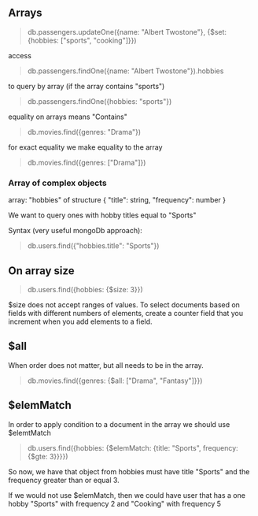 ﻿## Arrays

> db.passengers.updateOne({name: "Albert Twostone"}, {$set: {hobbies: ["sports", "cooking"]}})

access
> db.passengers.findOne({name: "Albert Twostone"}).hobbies

to query by array (if the array contains "sports")
> db.passengers.findOne({hobbies: "sports"})

equality on arrays means "Contains"
> db.movies.find({genres: "Drama"})

for exact equality we make equality to the array
> db.movies.find({genres: ["Drama"]})

### Array of complex objects

array: "hobbies" of structure { "title": string, "frequency": number }

We want to query ones with hobby titles equal to "Sports"

Syntax (very useful mongoDb approach):
> db.users.find({"hobbies.title": "Sports"})

## On array size

> db.users.find({hobbies: {$size: 3}})

$size does not accept ranges of values. To select documents based on fields with different numbers of elements, create a counter field that you increment when you add elements to a field.

## $all

When order does not matter, but all needs to be in the array.
> db.movies.find({genres: {$all: ["Drama", "Fantasy"]}})

## $elemMatch

In order to apply condition to a document in the array we should use $elemtMatch
> db.users.find({hobbies: {$elemMatch: {title: "Sports", frequency: {$gte: 3}}}})

So now, we have that object from hobbies must have title "Sports" and the frequency greater than or equal 3.

If we would not use $elemMatch, then we could have user that has a one hobby "Sports" with frequency 2 and "Cooking" with frequency 5